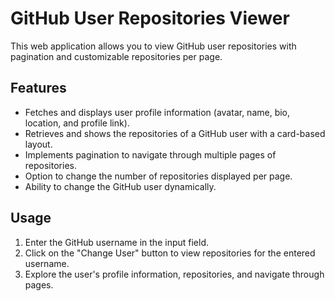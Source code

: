 # GitHub User Repositories Viewer

This web application allows you to view GitHub user repositories with pagination and customizable repositories per page.

## Features

- Fetches and displays user profile information (avatar, name, bio, location, and profile link).
- Retrieves and shows the repositories of a GitHub user with a card-based layout.
- Implements pagination to navigate through multiple pages of repositories.
- Option to change the number of repositories displayed per page.
- Ability to change the GitHub user dynamically.

## Usage

1. Enter the GitHub username in the input field.
2. Click on the "Change User" button to view repositories for the entered username.
3. Explore the user's profile information, repositories, and navigate through pages.


